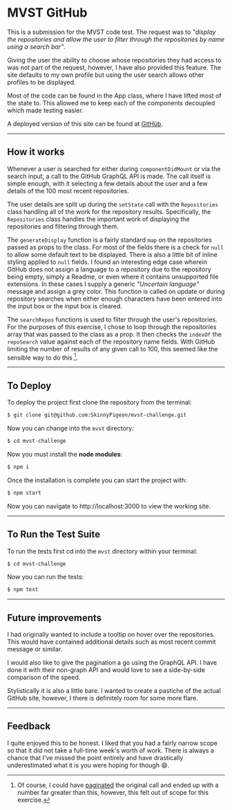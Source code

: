 # MVST GitHub

This is a submission for the MVST code test. The request was to *"display the repositories and allow the user to filter through the repositories by name using a search bar"*. 

Giving the user the ability to choose whose repositories they had access to was not part of the request, however, I have also provided this feature. The site defaults to my own profile but using the user search allows other profiles to be displayed.

Most of the code can be found in the App class, where I have lifted most of the state to. This allowed me to keep each of the components decoupled which made testing easier.

A deployed version of this site can be found at [GitHüb](https://githube.netlify.app/).

***
## How it works
Whenever a user is searched for either during `componentDidMount` or via the search input, a call to the GitHub GraphQL API is made. The call itself is simple enough, with it selecting a few details about the user and a few details of the 100 most recent repositories.

The user details are split up during the `setState` call with the `Repositories` class handling all of the work for the repository results. Specifically, the `Repositories` class handles the important work of displaying the repositories and filtering through them.

The `generateDisplay` function is a fairly standard `map` on the repositories passed as props to the class. For most of the fields there is a check for `null` to allow some default text to be displayed. There is also a little bit of inline styling applied to `null` fields. I found an interesting edge case wherein GitHub does not assign a language to a repository due to the repository being empty, simply a Readme, or even where it contains unsupported file extensions. In these cases I supply a generic *"Uncertain language"* message and assign a grey color. This function is called on update or during repository searches when either enough characters have been entered into the input box or the input box is cleared.

The `searchRepos` functions is used to filter through the user's repositories. For the purposes of this exercise, I chose to loop through the repositories array that was passed to the class as a prop. It then checks the `indexOf` the `repoSearch` value against each of the repository name fields. With GitHub limiting the number of results of any given call to 100, this seemed like the sensible way to do this [^1].

[^1]: Of course, I could have [paginated](https://graphql.org/learn/pagination/) the original call and ended up with a number far greater than this, however, this felt out of scope for this exercise.

***
## To Deploy

To deploy the project first clone the repository from the terminal:

```bash
$ git clone git@github.com:SkinnyPigeon/mvst-challenge.git
```


Now you can change into the `mvst` directory:

```bash
$ cd mvst-challenge
```

Now you must install the **node modules**:

```bash
$ npm i
```

Once the installation is complete you can start the project with:

```bash
$ npm start
```

Now you can navigate to http://localhost:3000 to view the working site.

***
## To Run the Test Suite

To run the tests first cd into the `mvst` directory within your terminal:

```bash
$ cd mvst-challenge
```

Now you can run the tests:

```bash
$ npm test
```

***
## Future improvements
I had originally wanted to include a tooltip on hover over the repositories. This would have contained additional details such as most recent commit message or similar.

I would also like to give the pagination a go using the GraphQL API. I have done it with their non-graph API and would love to see a side-by-side comparison of the speed.

Stylistically it is also a little bare. I wanted to create a pastiche of the actual GitHub site, however, I there is definitely room for some more flare.

***
## Feedback
I quite enjoyed this to be honest. I liked that you had a fairly narrow scope so that it did not take a full-time week's worth of work. There is always a chance that I've missed the point entirely and have drastically underestimated what it is you were hoping for though 😄.